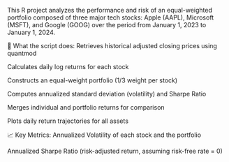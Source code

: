 This R project analyzes the performance and risk of an equal-weighted portfolio composed of three major tech stocks: Apple (AAPL), Microsoft (MSFT), and Google (GOOG) over the period from January 1, 2023 to January 1, 2024.

🔧 What the script does:
Retrieves historical adjusted closing prices using quantmod

Calculates daily log returns for each stock

Constructs an equal-weight portfolio (1/3 weight per stock)

Computes annualized standard deviation (volatility) and Sharpe Ratio

Merges individual and portfolio returns for comparison

Plots daily return trajectories for all assets

📈 Key Metrics:
Annualized Volatility of each stock and the portfolio

Annualized Sharpe Ratio (risk-adjusted return, assuming risk-free rate = 0)

